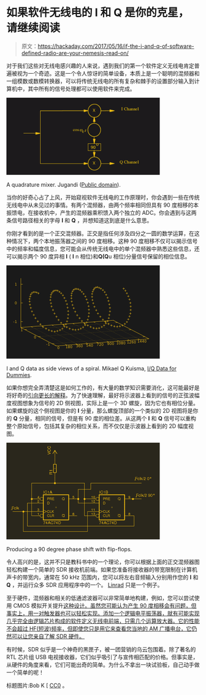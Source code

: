 # 如果软件无线电的 I 和 Q 是你的克星，请继续阅读

> 原文：<https://hackaday.com/2017/05/16/if-the-i-and-q-of-software-defined-radio-are-your-nemesis-read-on/>

对于我们这些对无线电感兴趣的人来说，遇到我们的第一个软件定义无线电肯定普遍被视为一个奇迹。这是一个令人惊讶的简单设备，本质上是一个聪明的混频器和一组模数或数模转换器，可以将传统无线电的所有复杂和棘手的设置部分输入到计算机中，其中所有的信号处理都可以使用软件来完成。

[![A quadrature mixer. Jugandi (Public domain).](img/8bf047a2c8f8a4b4630c26ed7a021169.png)](https://hackaday.com/wp-content/uploads/2017/05/quadrature_demodulator.gif)

A quadrature mixer. Jugandi ([Public domain](https://en.wikibooks.org/wiki/File:Quadrature_demodulator.gif)).

当你的好奇心占了上风，开始窥视软件无线电的工作原理时，你会遇到一些在传统无线电中从未见过的事情。有两个混频器，由两个频率相同但具有 90 度相移的本振馈电，在接收机中，产生的混频器乘积馈入两个独立的 ADC。你会遇到与这两条信号路径相关的字母 **I** 和 **Q** ，并想知道这到底是什么意思。

你刚才看到的是一个正交混频器。正交是指任何涉及四分之一圆的数学运算，在这种情况下，两个本地振荡器之间的 90 度相移。这种 90 度相移不仅可以揭示信号中的频率和幅度信息，您可能会从传统无线电中的单个混频器中熟悉这些信息，还可以揭示两个 90 度异相 **I** ( **I** n 相位)和**Q(Q**u 相位)分量信号保留的相位信息。

[![I and Q data as side views of a spiral. Mikael Q Kuisma, I/Q Data for Dummies.](img/158b592b62dd218c66d9be90a8f9a806.png)](https://hackaday.com/wp-content/uploads/2017/05/corkscrew.png)

I and Q data as side views of a spiral. Mikael Q Kuisma, [I/Q Data for Dummies](http://whiteboard.ping.se/SDR/IQ).

如果你想完全弄清楚这是如何工作的，有大量的数学知识需要消化，这可能最好是将好奇的[引向更长的解释](http://whiteboard.ping.se/SDR/IQ)。为了快速理解，最好将示波器上看到的信号的正弦波幅度视图想象为信号的 2D 侧视图，实际上是一个 3D 螺旋，因为它也有相位分量。如果螺旋的这个侧视图是你的 **I** 分量，那么螺旋顶部的一个类似的 2D 视图将是你的 **Q** 分量，相同的信号，但是有 90 度的相位差。从这两个 **I** 和 **Q** 信号可以重构整个原始信号，包括其复杂的相位关系，而不仅仅是示波器上看到的 2D 幅度视图。

[![Producing a 90 degree phase shift with flip-flops.](img/8eea408ee6beffbdec78a22a89705de2.png)](https://hackaday.com/wp-content/uploads/2017/05/phase-shifter1.png)

Producing a 90 degree phase shift with flip-flops.

令人高兴的是，这并不只是教科书中的一个理论，你可以根据上面的正交混频器图轻松构建一个简单的 SDR 接收机前端。如果您准备将接收器的带宽限制在计算机声卡的带宽内，通常在 50 kHz 范围内，您可以将左右音频输入分别用作您的 **I** 和 **Q** ，并运行众多 SDR 应用程序中的一个。 [Linrad](http://www.sm5bsz.com/linuxdsp/linrad.htm) 只是一个例子。

至于硬件，混频器和相关的低通滤波器可以非常简单地构建，例如，您可以尝试使用 CMOS 模拟开关提升[这种设计。虽然您可能认为产生 90 度相移会有问题，但事实上，用一对触发器也可以轻松实现。添加一个逻辑电平振荡器，就有可能实现几乎完全由逻辑芯片构成的软件定义无线电前端，只需几个运算放大器。它的性能不会超过 HF(短波)频率，但即使您只是用它来查看您当地的 AM 广播电台，它仍然可以让您亲自了解 SDR 硬件。](http://www.schripsema.org/pa3hdf/projects/dc-receiver/dc-rx.html)

有时候，SDR 似乎是一个神奇的黑匣子，被一团营销的乌云包围着。除了著名的 RTL 芯片组 USB 电视接收器，它们似乎吸引了与宣传相匹配的价格。但事实是，从硬件的角度来看，它们可能出奇的简单。为什么不拿出一块试验板，自己动手做一个简单的呢！

标题图片:Bob K [ [CC0](https://commons.wikimedia.org/wiki/File:In-phase_and_quadrature_components_of_angle_modulation.gif) 。